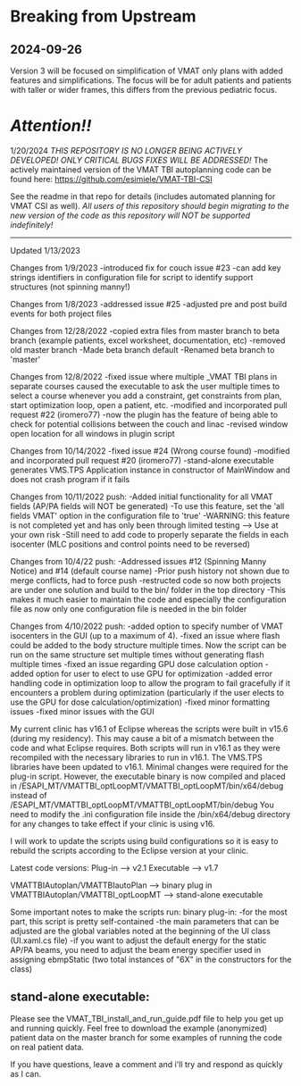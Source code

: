 # Breaking from Upstream

## 2024-09-26

Version 3 will be focused on simplification of VMAT only plans with added features and simplifications. The focus will be for adult patients and patients with taller or wider frames, this differs from the previous pediatric focus. 






# *Attention!!*

1/20/2024
*THIS REPOSITORY IS NO LONGER BEING ACTIVELY DEVELOPED! ONLY CRITICAL BUGS FIXES WILL BE ADDRESSED!*
The actively maintained version of the VMAT TBI autoplanning code can be found here:
https://github.com/esimiele/VMAT-TBI-CSI

See the readme in that repo for details (includes automated planning for VMAT CSI as well). 
*All users of this repository should begin migrating to the new version of the code as this repository will NOT be supported indefinitely!*

---
Updated 1/13/2023

Changes from 1/9/2023
-introduced fix for couch issue #23
-can add key strings identifiers in configuration file for script to identify support structures (not spinning manny!)

Changes from 1/8/2023
-addressed issue #25
-adjusted pre and post build events for both project files

Changes from 12/28/2022
-copied extra files from master branch to beta branch (example patients, excel worksheet, documentation, etc)
-removed old master branch
-Made beta branch default
-Renamed beta branch to 'master'

Changes from 12/8/2022
-fixed issue where multiple _VMAT TBI plans in separate courses caused the executable to ask the user multiple times to select a course whenever you add a constraint, get constraints from plan, start optimization loop, open a patient, etc.
-modified and incorporated pull request #22 (iromero77)
    -now the plugin has the feature of being able to check for potential collisions between the couch and linac
-revised window open location for all windows in plugin script

Changes from 10/14/2022
-fixed issue #24 (Wrong course found)
-modified and incorporated pull request #20 (iromero77)
-stand-alone executable generates VMS.TPS Application instance in constructor of MainWindow and does not crash program if it fails

Changes from 10/11/2022 push:
-Added initial functionality for all VMAT fields (AP/PA fields will NOT be generated)
-To use this feature, set the 'all fields VMAT' option in the configuration file to 'true'
-WARNING: this feature is not completed yet and has only been through limited testing --> Use at your own risk
	-Still need to add code to properly separate the fields in each isocenter (MLC positions and control points need to be reversed)

Changes from 10/4/22 push:
-Addressed issues #12 (Spinning Manny Notice) and #14 (default course name)
-Prior push history not shown due to merge conflicts, had to force push
-restructed code so now both projects are under one solution and build to the bin/ folder in the top directory
	-This makes it much easier to maintain the code and especially the configuration file as now only one configuration file is needed in the bin folder

Changes from 4/10/2022 push:
-added option to specify number of VMAT isocenters in the GUI (up to a maximum of 4).
-fixed an issue where flash could be added to the body structure multiple times. Now the script can be run on the same structure set multiple times without generating flash multiple times
-fixed an issue regarding GPU dose calculation option
-added option for user to elect to use GPU for optimization
-added error handling code in optimization loop to allow the program to fail gracefully if it encounters a problem during optimization (particularly if the user elects to use the GPU for dose calculation/optimization)
-fixed minor formatting issues
-fixed minor issues with the GUI

My current clinic has v16.1 of Eclipse whereas the scripts were built in v15.6 (during my residency). This may cause a bit of a mismatch between the code and what Eclipse requires. Both scripts will run in v16.1
as they were recompiled with the necessary libraries to run in v16.1. The VMS.TPS libraries have been updated to v16.1. Minimal changes were required for the plug-in script.
However, the executable binary is now compiled and placed in /ESAPI_MT/VMATTBI_optLoopMT/VMATTBI_optLoopMT/bin/x64/debug instead of /ESAPI_MT/VMATTBI_optLoopMT/VMATTBI_optLoopMT/bin/debug
You need to modify the .ini configuration file inside the /bin/x64/debug directory for any changes to take effect if your clinic is using v16. 

I will work to update the scripts using build configurations so it is easy to rebuild the scripts according to the Eclipse version at your clinic.

Latest code versions:
Plug-in --> v2.1
Executable --> v1.7

VMATTBIAutoplan/VMATTBIautoPlan --> binary plug in
VMATTBIAutoplan/VMATTBI_optLoopMT --> stand-alone executable

Some important notes to make the scripts run:
binary plug-in:
-for the most part, this script is pretty self-contained
-the main parameters that can be adjusted are the global variables noted at the beginning of the UI class (UI.xaml.cs file)
-if you want to adjust the default energy for the static AP/PA beams, you need to adjust the beam energy specifier used in assigning ebmpStatic 
(two total instances of "6X" in the constructors for the class)

stand-alone executable:
-

Please see the VMAT_TBI_install_and_run_guide.pdf file to help you get up and running quickly. Feel free to download the example (anonymized) patient data on the master branch for some examples of running the code on real
patient data.

If you have questions, leave a comment and i'll try and respond as quickly as I can.
